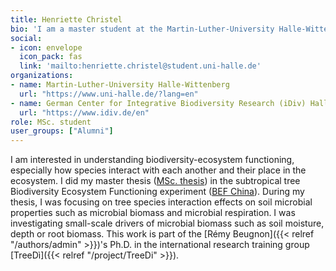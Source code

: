 ```yaml
---
title: Henriette Christel
bio: 'I am a master student at the Martin-Luther-University Halle-Wittenberg and currently working on my thesis at the German Center for Integrative Biodiversity Research (iDiv). I focus here on small-scale drivers affecting soil microbial properties.'
social:
- icon: envelope
  icon_pack: fas
  link: 'mailto:henriette.christel@student.uni-halle.de'
organizations:
- name: Martin-Luther-University Halle-Wittenberg
  url: "https://www.uni-halle.de/?lang=en"
- name: German Center for Integrative Biodiversity Research (iDiv) Halle-Jena-Leipzig
  url: "https://www.idiv.de/en"
role: MSc. student
user_groups: ["Alumni"]
---
```


I am interested in understanding biodiversity-ecosystem functioning, especially how species interact with each another and their place in the ecosystem.
I did my master thesis ([MSc. thesis](Master_thesis_Henriette_Christel.pdf)) in the subtropical tree Biodiversity Ecosystem Functioning experiment ([BEF China](https://bef-china.com/)). During my thesis, I was focusing on tree species interaction effects on soil microbial properties such as microbial biomass and microbial respiration. I was investigating small-scale drivers of microbial biomass such as soil moisture, depth or root biomass. This work is part of the [Rémy Beugnon]({{< relref "/authors/admin" >}})'s Ph.D. in the international research training group [TreeDì]({{< relref "/project/TreeDi" >}}).